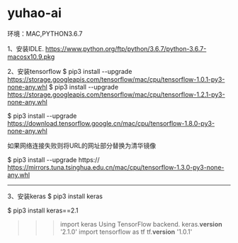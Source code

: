 # yuhao-ai



环境：MAC,PYTHON3.6.7

1、安装IDLE.
https://www.python.org/ftp/python/3.6.7/python-3.6.7-macosx10.9.pkg

2、安装tensorflow
$ pip3 install --upgrade https://storage.googleapis.com/tensorflow/mac/cpu/tensorflow-1.0.1-py3-none-any.whl
$ pip3 install --upgrade https://storage.googleapis.com/tensorflow/mac/cpu/tensorflow-1.2.1-py3-none-any.whl
 
$ pip3 install --upgrade https://download.tensorflow.google.cn/mac/cpu/tensorflow-1.8.0-py3-none-any.whl

如果网络连接失败则将URL的网址部分替换为清华镜像

$ pip3 install --upgrade https:// https://mirrors.tuna.tsinghua.edu.cn/mac/cpu/tensorflow-1.3.0-py3-none-any.whl

--------------------- 


3、安装keras
$ pip3 install keras

$ pip3 install keras==2.1



>>> import keras
Using TensorFlow backend.
>>> keras.__version__
'2.1.0'
>>> import tensorflow as tf
>>> tf.__version__
'1.0.1'
>>> 
